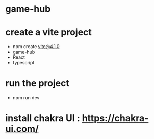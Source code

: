# game-hub

# create a vite project 
* npm create vite@4.1.0
* game-hub
* React
* typescript



# run the project 
* npm run dev


# install chakra UI : https://chakra-ui.com/
